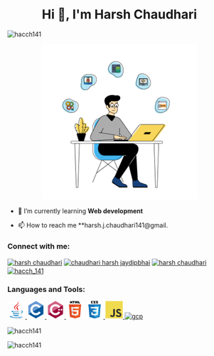 <h1 align="center">Hi 👋, I'm Harsh Chaudhari</h1>

<p align="left"> <img src="https://komarev.com/ghpvc/?username=hacch141&label=Profile%20views&color=0e75b6&style=flat"
    alt="hacch141" /> </p>
  
<p align="center"><img src="code boy.gif" height="350" width="350"></p>

- 🌱 I’m currently learning **Web development**

- 📫 How to reach me **harsh.j.chaudhari141@gmail.

<h3 align="left">Connect with me:</h3>
<p align="left">
  <a href="https://linkedin.com/in/harsh-chaudhari-86aa91201" target="blank"><img align="center"
      src="https://raw.githubusercontent.com/rahuldkjain/github-profile-readme-generator/master/src/images/icons/Social/linked-in-alt.svg"
      alt="harsh chaudhari" height="30" width="40" /></a>
  <a href="https://www.codechef.com/users/iiitv202052311" target="blank"><img align="center"
      src="https://cdn.jsdelivr.net/npm/simple-icons@3.1.0/icons/codechef.svg" alt="chaudhari harsh jaydipbhai"
      height="30" width="40" /></a>
  <a href="https://www.hackerrank.com/harsh_j_chaudha1" target="blank"><img align="center"
      src="https://raw.githubusercontent.com/rahuldkjain/github-profile-readme-generator/master/src/images/icons/Social/hackerrank.svg"
      alt="harsh chaudhari" height="30" width="40" /></a>
  <a href="https://instagram.com/hacch_141" target="blank"><img align="center"
      src="https://raw.githubusercontent.com/rahuldkjain/github-profile-readme-generator/master/src/images/icons/Social/instagram.svg"
      alt="hacch_141" height="30" width="40" /></a>
</p>

<h3 align="left">Languages and Tools:</h3>
<p align="left">
  <a href="https://www.java.com" target="_blank" rel="noreferrer"> <img
      src="https://raw.githubusercontent.com/devicons/devicon/master/icons/java/java-original.svg" alt="java" width="40"
      height="40" /> </a>
  <a href="https://www.cprogramming.com/" target="_blank" rel="noreferrer"> <img
      src="https://raw.githubusercontent.com/devicons/devicon/master/icons/c/c-original.svg" alt="c" width="40"
      height="40" /> </a>
  <a href="https://www.w3schools.com/cpp/" target="_blank" rel="noreferrer"> <img
      src="https://raw.githubusercontent.com/devicons/devicon/master/icons/cplusplus/cplusplus-original.svg"
      alt="cplusplus" width="40" height="40" /> </a> <img
    src="https://raw.githubusercontent.com/devicons/devicon/master/icons/html5/html5-original-wordmark.svg" alt="html5"
    width="40" height="40" /> </a>
  <a href="https://www.w3schools.com/css/" target="_blank" rel="noreferrer"> <img
      src="https://raw.githubusercontent.com/devicons/devicon/master/icons/css3/css3-original-wordmark.svg" alt="css3"
      width="40" height="40" /> </a>
  <a href="https://developer.mozilla.org/en-US/docs/Web/JavaScript" target="_blank" rel="noreferrer"> <img
      src="https://raw.githubusercontent.com/devicons/devicon/master/icons/javascript/javascript-original.svg"
      alt="javascript" width="40" height="40" /> </a align="left">
  <a href="https://www.java.com" target="_blank" rel="noreferrer"> <a href="https://cloud.google.com" target="_blank"
      rel="noreferrer"> <img src="https://www.vectorlogo.zone/logos/google_cloud/google_cloud-icon.svg" alt="gcp"
        width="40" height="40" /> </a>
</p>

<p><img align="center"
    src="https://github-readme-stats.vercel.app/api/top-langs?username=hacch141&show_icons=true&locale=en&layout=compact"
    alt="hacch141" /></p>

<p><img align="center" src="https://github-readme-streak-stats.herokuapp.com/?user=hacch141&" alt="hacch141" /></p>
